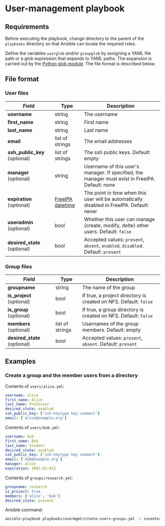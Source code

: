 # User-management playbook

## Requirements
Before executing the playbook, change directory to the parent of the `playbooks` directory so that Ansible can locate the required roles.

Define the variables `userglob` and/or `groupglob` by assigning a YAML file path or a glob expression that expands to YAML paths. The expansion is carried out by the [Python glob module][python-glob]. The file format is described below.

## File format

### User files

| Field | Type | Description |
| ----- | ---- | ----------- |
| **username** | string | The username |
| **first_name** | string | First name |
| **last_name** | string | Last name |
| **email** | list of strings | The email addresses |
| **ssh_public_key** (optional) | list of strings | The ssh public keys. Default: empty |
| **manager** (optional) | string | Username of this user's manager. If specified, the manager must exist in FreeIPA. Default: none |
| **expiration** (optional) | [FreeIPA datetime][freeipa-params] | The point in time when this user will be automatically disabled in FreeIPA. Default: never |
| **useradmin** (optional) | bool | Whether this user can manage (create, modify, delte) other users. Default: `false` |
| **desired_state** (optional) | bool | Accepted values: `present`, `absent`, `enabled`, `disabled`. Default: `present` |

### Group files

| Field | Type | Description |
| ----- | ---- | ----------- |
| **groupname** | string | The name of the group |
| **is_project** (optional) | bool | If true, a project directory is created on NFS. Default: `false` |
| **is_group** (optional) | bool | If true, a group directory is created on NFS. Default: `false` |
| **members** (optional) | list of strings | Usernames of the group members. Default: empty |
| **desired_state** (optional) | bool | Accepted values: `present`, `absent`. Default: `present` |

## Examples

### Create a group and the member users from a directory

Contents of `users/alice.yml`:

```yaml
username: alice
first_name: Alice
last_name: Professor
desired_state: enabled
ssh_public_key: ['ssh-keytype key comment']
email: ['alice@example.org']
```

Contents of `users/bob.yml`:

```yaml
username: bob
first_name: Bob
last_name: Student
desired_state: enabled
ssh_public_key: ['ssh-keytype key comment']
email: ['bob@example.org']
manager: alice
expiration: 2001-01-01Z
```

Contents of `groups/research.yml`:

```yaml
groupname: research
is_project: true
members: ['alice', 'bob']
desired_state: present
```

Ansible command:

```sh
ansible-playbook playbooks/usermgmt/create-users-groups.yml -i inventory.yml -e userglob='users/*.yml' -e groupglob=groups/research.yml
```

[python-glob]: https://docs.python.org/3/library/glob.html
[freeipa-params]: https://github.com/freeipa/freeipa/blob/master/ipalib/parameters.py

